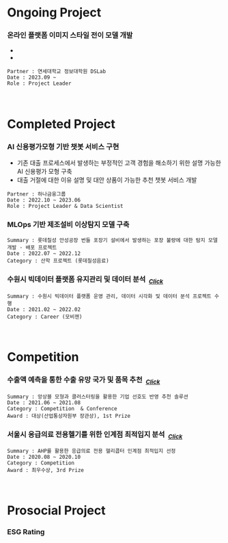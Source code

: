 # Ongoing Project

### 온라인 플랫폼 이미지 스타일 전이 모델 개발
- 
- 
~~~
Partner : 연세대학교 정보대학원 DSLab
Date : 2023.09 ~ 
Role : Project Leader 
~~~

</br>

# Completed Project

### AI 신용평가모형 기반 챗봇 서비스 구현
- 기존 대출 프로세스에서 발생하는 부정적인 고객 경험을 해소하기 위한 설명 가능한 AI 신용평가 모형 구축
- 대출 거절에 대한 이유 설명 및 대안 상품이 가능한 추천 챗봇 서비스 개발
~~~
Partner : 하나금융그룹
Date : 2022.10 ~ 2023.06
Role : Project Leader & Data Scientist 
~~~

### MLOps 기반 제조설비 이상탐지 모델 구축
~~~
Summary : 롯데칠성 안성공장 번들 포장기 설비에서 발생하는 포장 불량에 대한 탐지 모델 개발 · 배포 프로젝트
Date : 2022.07 ~ 2022.12
Category : 산학 프로젝트 (롯데칠성음료)
~~~

### 수원시 빅데이터 플랫폼 유지관리 및 데이터 분석 &nbsp;<sub>[*Click*](https://github.com/juunho/Suwon-2021)</sub> 
~~~
Summary : 수원시 빅데이터 플랫폼 운영 관리, 데이터 시각화 및 데이터 분석 프로젝트 수행
Date : 2021.02 ~ 2022.02
Category : Career (모비젠)
~~~

</br>

# Competition

### 수출액 예측을 통한 수출 유망 국가 및 품목 추천 &nbsp;<sub>[*Click*](https://github.com/juunho/Completed_Projects/tree/main/2.%20%EC%88%98%EC%B6%9C%EC%95%A1%20%EC%98%88%EC%B8%A1%EC%9D%84%20%ED%86%B5%ED%95%9C%20%EC%88%98%EC%B6%9C%20%EC%9C%A0%EB%A7%9D%20%EA%B5%AD%EA%B0%80%20%EB%B0%8F%20%ED%92%88%EB%AA%A9%20%EC%B6%94%EC%B2%9C)</sub> 
~~~
Summary : 앙상블 모형과 클러스터링을 활용한 기업 선호도 반영 추천 솔루션
Date : 2021.06 ~ 2021.08
Category : Competition  & Conference
Award : 대상(산업통상자원부 장관상), 1st Prize
~~~

### 서울시 응급의료 전용헬기를 위한 인계점 최적입지 분석 &nbsp;<sub>[*Click*](https://github.com/juunho/Completed_Projects/tree/main/1.%20%EC%84%9C%EC%9A%B8%EC%8B%9C%20%EC%9D%91%EA%B8%89%EC%9D%98%EB%A3%8C%20%EC%A0%84%EC%9A%A9%ED%97%AC%EA%B8%B0%EB%A5%BC%20%EC%9C%84%ED%95%9C%20%EC%9D%B8%EA%B3%84%EC%A0%90%20%EC%B5%9C%EC%A0%81%EC%9E%85%EC%A7%80%20%EB%B6%84%EC%84%9D)</sub> 
~~~
Summary : AHP를 활용한 응급의료 전용 헬리콥터 인계점 최적입지 선정
Date : 2020.08 ~ 2020.10
Category : Competition 
Award : 최우수상, 3rd Prize
~~~

</br>

# Prosocial Project

### ESG Rating







